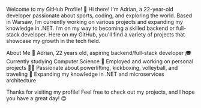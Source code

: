 Welcome to my GitHub Profile! 👋
Hi there! I'm Adrian, a 22-year-old developer passionate about sports, coding, and exploring the world. Based in Warsaw, I’m currently working on various projects and expanding my knowledge in .NET. I’m on my way to becoming a skilled backend or full-stack developer. Here on my GitHub, you'll find a variety of projects that showcase my growth in the tech field.

About Me
🌟 Adrian, 22 years old, aspiring backend/full-stack developer
🎓 Currently studying Computer Science
💼 Employed and working on personal projects
🏋️‍♂️ Passionate about powerlifting, kickboxing, volleyball, and traveling
🌱 Expanding my knowledge in .NET and microservices architecture

Thanks for visiting my profile! Feel free to check out my projects, and I hope you have a great day! 😊
